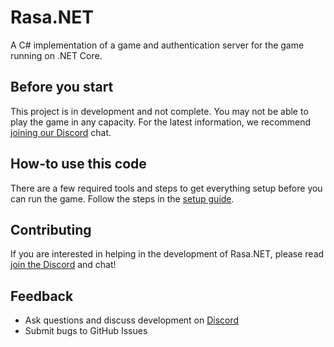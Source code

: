 # Rasa.NET
A C# implementation of a game and authentication server for the game running on .NET Core.

## Before you start
This project is in development and not complete. You may not be able to play the game in any capacity. For the latest information, we recommend [joining our Discord](https://discord.gg/Ph68FmA) chat. 

## How-to use this code
There are a few required tools and steps to get everything setup before you can run the game. Follow the steps in the [setup guide](docs/setup.md).

## Contributing
If you are interested in helping in the development of Rasa.NET, please read [join the Discord](https://discord.gg/Ph68FmA) and chat!

## Feedback
- Ask questions and discuss development on [Discord](https://discord.gg/Ph68FmA)
- Submit bugs to GitHub Issues
